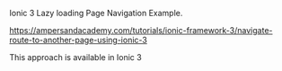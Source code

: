 Ionic 3 Lazy loading Page Navigation Example.

https://ampersandacademy.com/tutorials/ionic-framework-3/navigate-route-to-another-page-using-ionic-3


This approach is available in Ionic 3
